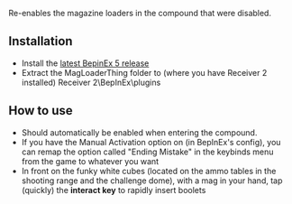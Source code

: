 Re-enables the magazine loaders in the compound that were disabled.

## Installation
- Install the [latest BepinEx 5 release](https://github.com/BepInEx/BepInEx/releases/tag/v5.4.21) </br>
- Extract the MagLoaderThing folder to (where you have Receiver 2 installed) Receiver 2\BepInEx\plugins
## How to use
- Should automatically be enabled when entering the compound.
- If you have the Manual Activation option on (in BepInEx's config), you can remap the option called "Ending Mistake" in the keybinds menu from the game to whatever you want
- In front on the funky white cubes (located on the ammo tables in the shooting range and the challenge dome), with a mag in your hand, tap (quickly) the **interact key** to rapidly insert boolets
